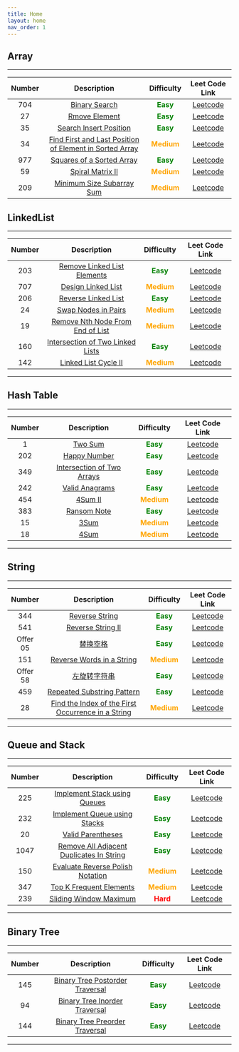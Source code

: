 ```yaml
---
title: Home
layout: home
nav_order: 1
---
```


## **Array**

---

| Number |                                        Description                                        |                  Difficulty                  |                                           Leet Code Link                                           |
| :----: | :---------------------------------------------------------------------------------------: | :------------------------------------------: | :------------------------------------------------------------------------------------------------: |
|  704   |                     [Binary Search](./doc/Array/2023-04-05-704.html)                      |  **<span style="color:green">Easy</span>**   |                      [Leetcode](https://leetcode.com/problems/binary-search/)                      |
|   27   |                      [Rmove Element](./doc/Array/2023-04-05-27.html)                      |  **<span style="color:green">Easy</span>**   |                     [Leetcode](https://leetcode.com/problems/remove-element/)                      |
|   35   |                 [Search Insert Position](./doc/Array/2023-04-05-35.html)                  |  **<span style="color:green">Easy</span>**   |                 [Leetcode](https://leetcode.com/problems/search-insert-position/)                  |
|   34   | [Find First and Last Position of Element in Sorted Array](./doc/Array/2023-04-05-34.html) | **<span style="color:orange">Medium</span>** | [Leetcode](https://leetcode.com/problems/find-first-and-last-position-of-element-in-sorted-array/) |
|  977   |               [Squares of a Sorted Array](./doc/Array/2023-04-06-977.html)                |  **<span style="color:green">Easy</span>**   |                [Leetcode](https://leetcode.com/problems/squares-of-a-sorted-array/)                |
|   59   |                    [Spiral Matrix II](./doc/Array/2023-04-06-59.html)                     | **<span style="color:orange">Medium</span>** |                    [Leetcode](https://leetcode.com/problems/spiral-matrix-ii/)                     |
|  209   |               [Minimum Size Subarray Sum](./doc/Array/2023-04-06-209.html)                | **<span style="color:orange">Medium</span>** |                [Leetcode](https://leetcode.com/problems/minimum-size-subarray-sum/)                |

## **LinkedList**

---

| Number |                               Description                                |                  Difficulty                  |                               Leet Code Link                                |
| :----: | :----------------------------------------------------------------------: | :------------------------------------------: | :-------------------------------------------------------------------------: |
|  203   |   [Remove Linked List Elements](./doc/LinkedList/2023-04-07-203.html)    |  **<span style="color:green">Easy</span>**   |   [Leetcode](https://leetcode.com/problems/remove-linked-list-elements/)    |
|  707   |        [Design Linked List](./doc/LinkedList/2023-04-07-707.html)        | **<span style="color:orange">Medium</span>** |        [Leetcode](https://leetcode.com/problems/design-linked-list/)        |
|  206   |       [Reverse Linked List](./doc/LinkedList/2023-04-07-206.html)        |  **<span style="color:green">Easy</span>**   |       [Leetcode](https://leetcode.com/problems/reverse-linked-list/)        |
|   24   |        [Swap Nodes in Pairs](./doc/LinkedList/2023-04-07-24.html)        | **<span style="color:orange">Medium</span>** |       [Leetcode](https://leetcode.com/problems/swap-nodes-in-pairs/)        |
|   19   | [Remove Nth Node From End of List](./doc/LinkedList/2023-04-07-19.html)  | **<span style="color:orange">Medium</span>** | [Leetcode](https://leetcode.com/problems/remove-nth-node-from-end-of-list/) |
|  160   | [Intersection of Two Linked Lists](./doc/LinkedList/2023-04-07-160.html) |  **<span style="color:green">Easy</span>**   | [Leetcode](https://leetcode.com/problems/intersection-of-two-linked-lists/) |
|  142   |       [Linked List Cycle II](./doc/LinkedList/2023-04-07-142.html)       | **<span style="color:orange">Medium</span>** |       [Leetcode](https://leetcode.com/problems/linked-list-cycle-ii/)       |

---

## **Hash Table**

---

| Number |                            Description                            |                  Difficulty                  |                            Leet Code Link                             |
| :----: | :---------------------------------------------------------------: | :------------------------------------------: | :-------------------------------------------------------------------: |
|   1    |           [Two Sum](./doc/HashTable/2023-04-10-1.html)            |  **<span style="color:green">Easy</span>**   |          [Leetcode](https://leetcode.com/problems/two-sum/)           |
|  202   |        [Happy Number](./doc/HashTable/2023-04-10-202.html)        |  **<span style="color:green">Easy</span>**   |        [Leetcode](https://leetcode.com/problems/happy-number/)        |
|  349   | [Intersection of Two Arrays](./doc/HashTable/2023-04-10-349.html) |  **<span style="color:green">Easy</span>**   | [Leetcode](https://leetcode.com/problems/intersection-of-two-arrays/) |
|  242   |      [ Valid Anagrams](./doc/HashTable/2023-04-10-242.html)       |  **<span style="color:green">Easy</span>**   |       [Leetcode](https://leetcode.com/problems/valid-anagram/)        |
|  454   |                [4Sum II](./doc/HashTable/454.html)                | **<span style="color:orange">Medium</span>** |           [Leetcode](https://leetcode.cn/problems/4sum-ii/)           |
|  383   |              [Ransom Note](./doc/HashTable/383.html)              |  **<span style="color:green">Easy</span>**   |         [Leetcode](https://leetcode.cn/problems/ransom-note/)         |
|   15   |                  [3Sum](./doc/HashTable/15.html)                  | **<span style="color:orange">Medium</span>** |            [Leetcode](https://leetcode.cn/problems/3sum/)             |
|   18   |                  [4Sum](./doc/HashTable/18.html)                  | **<span style="color:orange">Medium</span>** |            [Leetcode](https://leetcode.cn/problems/4sum/)             |

---

## **String**

---

|  Number  |                                Description                                 |                  Difficulty                  |                                        Leet Code Link                                        |
| :------: | :------------------------------------------------------------------------: | :------------------------------------------: | :------------------------------------------------------------------------------------------: |
|   344    |                  [Reverse String](./doc/String/344.html)                   |  **<span style="color:green">Easy</span>**   |                   [Leetcode](https://leetcode.cn/problems/reverse-string/)                   |
|   541    |                 [Reverse String II](./doc/String/541.html)                 |  **<span style="color:green">Easy</span>**   |                 [Leetcode](https://leetcode.cn/problems/reverse-string-ii/)                  |
| Offer 05 |                   [替换空格](./doc/String/offer05.html)                    |  **<span style="color:green">Easy</span>**   |                [Leetcode](https://leetcode.cn/problems/ti-huan-kong-ge-lcof/)                |
|   151    |            [ Reverse Words in a String](./doc/String/151.html)             | **<span style="color:orange">Medium</span>** |             [Leetcode](https://leetcode.cn/problems/reverse-words-in-a-string/)              |
| Offer 58 |                 [左旋转字符串](./doc/String/offer58.html)                  |  **<span style="color:green">Easy</span>**   |          [Leetcode](https://leetcode.cn/problems/zuo-xuan-zhuan-zi-fu-chuan-lcof/)           |
|   459    |            [Repeated Substring Pattern](./doc/String/459.html)             |  **<span style="color:green">Easy</span>**   |             [Leetcode](https://leetcode.cn/problems/repeated-substring-pattern/)             |
|    28    | [Find the Index of the First Occurrence in a String](./doc/String/28.html) | **<span style="color:orange">Medium</span>** | [Leetcode](https://leetcode.cn/problems/find-the-index-of-the-first-occurrence-in-a-string/) |

---

## **Queue and Stack**

---

| Number |                               Description                               |                  Difficulty                  |                                   Leet Code Link                                   |
| :----: | :---------------------------------------------------------------------: | :------------------------------------------: | :--------------------------------------------------------------------------------: |
|  225   |       [Implement Stack using Queues](./doc/Queue&Stack/225.html)        |  **<span style="color:green">Easy</span>**   |       [Leetcode](https://leetcode.cn/problems/implement-stack-using-queues/)       |
|  232   |       [Implement Queue using Stacks](./doc/Queue&Stack/232.html)        |  **<span style="color:green">Easy</span>**   |       [Leetcode](https://leetcode.cn/problems/implement-queue-using-stacks/)       |
|   20   |             [Valid Parentheses](./doc/Queue&Stack/20.html)              |  **<span style="color:green">Easy</span>**   |            [Leetcode](https://leetcode.cn/problems/valid-parentheses/)             |
|  1047  | [Remove All Adjacent Duplicates In String](./doc/Queue&Stack/1047.html) |  **<span style="color:green">Easy</span>**   | [Leetcode](https://leetcode.cn/problems/remove-all-adjacent-duplicates-in-string/) |
|  150   |     [Evaluate Reverse Polish Notation](./doc/Queue&Stack/150.html)      | **<span style="color:orange">Medium</span>** |     [Leetcode](https://leetcode.cn/problems/evaluate-reverse-polish-notation/)     |
|  347   |          [Top K Frequent Elements](./doc/Queue&Stack/347.html)          | **<span style="color:orange">Medium</span>** |         [Leetcode](https://leetcode.cn/problems/top-k-frequent-elements/)          |
|  239   |          [Sliding Window Maximum](./doc/Queue&Stack/239.html)           |   **<span style="color:red">Hard</span>**    |          [Leetcode](https://leetcode.cn/problems/sliding-window-maximum/)          |

---

## **Binary Tree**

---

| Number |                         Description                          |                Difficulty                 |                              Leet Code Link                               |
| :----: | :----------------------------------------------------------: | :---------------------------------------: | :-----------------------------------------------------------------------: |
|  145   | [Binary Tree Postorder Traversal](./doc/BinaryTree/145.html) | **<span style="color:green">Easy</span>** | [Leetcode](https://leetcode.cn/problems/binary-tree-postorder-traversal/) |
|   94   |  [Binary Tree Inorder Traversal](./doc/BinaryTree/94.html)   | **<span style="color:green">Easy</span>** |  [Leetcode](https://leetcode.cn/problems/binary-tree-inorder-traversal/)  |
|  144   | [Binary Tree Preorder Traversal](./doc/BinaryTree/144.html)  | **<span style="color:green">Easy</span>** | [Leetcode](https://leetcode.cn/problems/binary-tree-preorder-traversal/)  |

---

<!--
| Number |     Description     |                  Difficulty                  | Leet Code Link |
| :----: | :-----------------: | :------------------------------------------: | :------------: | --- | --- | ------------------- | -------------------------------------------- | ------------- |
|   X    | [X](./doc/X/X.html) | **<span style="color:orange">Medium</span>** | [Leetcode](X)  |
|   X    | [X](./doc/X/X.html) |  **<span style="color:green">Easy</span>**   | [Leetcode](X)  |     | X   | [X](./doc/X/X.html) | **<span style="color:orange">Medium</span>** | [Leetcode](X) |
|   X    | [X](./doc/X/X.html) |  **<span style="color:green">Easy</span>**   | [Leetcode](X)  |     | X   | [X](./doc/X/X.html) | **<span style="color:orange">Medium</span>** | [Leetcode](X) |
|   X    | [X](./doc/X/X.html) | **<span style="color:orange">Medium</span>** | [Leetcode](X)  |
-->
